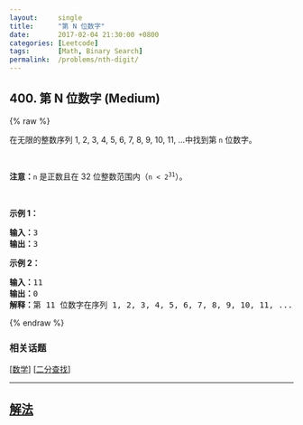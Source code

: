 ```yaml
---
layout:     single
title:      "第 N 位数字"
date:       2017-02-04 21:30:00 +0800
categories: [Leetcode]
tags:       [Math, Binary Search]
permalink:  /problems/nth-digit/
---
```


## 400. 第 N 位数字 (Medium)

{% raw %}

<p>在无限的整数序列 1, 2, 3, 4, 5, 6, 7, 8, 9, 10, 11, ...中找到第 <code>n</code><em> </em>位数字。</p>

<p> </p>

<p><strong>注意：</strong><code>n</code><em> </em>是正数且在 32 位整数范围内（<code>n < 2<sup>31</sup></code>）。</p>

<p> </p>

<p><strong>示例 1：</strong></p>

<pre>
<strong>输入：</strong>3
<strong>输出：</strong>3
</pre>

<p><strong>示例 2：</strong></p>

<pre>
<strong>输入：</strong>11
<strong>输出：</strong>0
<strong>解释：</strong>第 11 位数字在序列 1, 2, 3, 4, 5, 6, 7, 8, 9, 10, 11, ... 里是 <strong>0 </strong>，它是 10 的一部分。
</pre>

{% endraw %}

### 相关话题
  [[数学](https://github.com/openset/leetcode/tree/master/tag/math/README.md)]
  [[二分查找](https://github.com/openset/leetcode/tree/master/tag/binary-search/README.md)]

---

## [解法](https://github.com/openset/leetcode/tree/master/problems/nth-digit)
